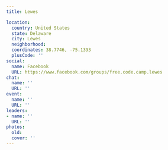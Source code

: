 ```yaml
---
title: Lewes

location:
  country: United States
  state: Delaware
  city: Lewes
  neighborhood: 
  coordinates: 38.7746, -75.1393
  plusCode: ''
social:
  name: Facebook
  URL: https://www.facebook.com/groups/free.code.camp.lewes
chat:
  name: ''
  URL: ''
event:
  name: ''
  URL: ''
leaders:
- name: ''
  URL: ''
photos:
  old: 
  cover: ''
---
```


